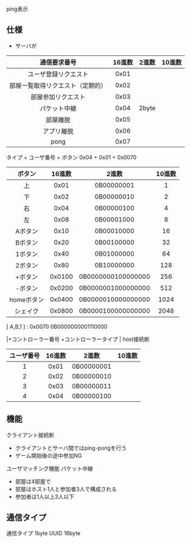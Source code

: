 ping表示

## 仕様

- サーバが

| 通信要求番号 | 16進数 | 2進数 | 10進数 |
| :---: | :---: | :---: | :---: |
| ユーザ登録リクエスト | 0x01 |
| 部屋一覧取得リクエスト（定期的） | 0x02 |
| 部屋参加リクエスト | 0x03 |
| パケット中継 | 0x04 | 2byte
| 部屋離脱 | 0x05 | 
| アプリ離脱 | 0x06
| pong | 0x07 |

タイプ + ユーザ番号 + ボタン
0x04 + 0x01 + 0x0070


| ボタン | 16進数 | 2進数 | 10進数 |
| :---: | :---: | :---: | :---: |
| 上 |  0x01 | 0B00000001 | 1 |
| 下 | 0x02 | 0B00000010 | 2 |
| 右 | 0x04 | 0B00000100 | 4 |
| 左 | 0x08 | 0B00001000 | 8 |
|Aボタン | 0x10 | 0B00010000 | 16 |
|Bボタン | 0x20 | 0B00100000 | 32 |
|1ボタン | 0x40 | 0B01000000  | 64 |
|2ボタン | 0x80 | 0B10000000 | 128 |
|+ボタン | 0x0100 | 0B0000000100000000 | 256 |
|-ボタン | 0x0200 | 0B0000001000000000 | 512 |
|homeボタン | 0x0400 | 0B0000010000000000 | 1024 |
|シェイク | 0x0800 | 0B0000100000000000 | 2048 |

[ A,B,1 ] : 0x0070 0B0000000001110000

|+コントローラー番号 +コントローラータイプ | host接続断

| ユーザ番号 | 16進数 | 2進数 | 10進数 |
| :---: | :---: | :---: | :---: |
|  1 | 0x01 | 0B00000001 |
| 2 | 0x02 | 0B00000010 |
| 3 | 0x03  | 0B00000011 |
| 4 | 0x04 | 0B00000100 |

## 機能

クライアント接続断

- クライアントとサーバ間ではping-pongを行う
- ゲーム開始後の途中参加NG

ユーザマッチング機能
パケット中継

- 部屋は4部屋で
- 部屋はホスト1人と参加者3人で構成される
- 参加者は1人以上3人以下

## 通信タイプ

通信タイプ 1byte
UUID 16byte

